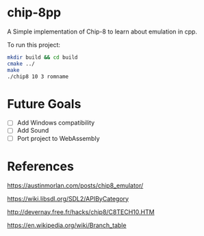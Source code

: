 # chip-8pp

A Simple implementation of Chip-8 to learn about emulation in cpp.

To run this project:
```Bash
mkdir build && cd build
cmake ../
make
./chip8 10 3 romname
```

# Future Goals

- [ ] Add Windows compatibility 
- [ ] Add Sound
- [ ] Port project to WebAssembly

# References 

https://austinmorlan.com/posts/chip8_emulator/

https://wiki.libsdl.org/SDL2/APIByCategory

http://devernay.free.fr/hacks/chip8/C8TECH10.HTM

https://en.wikipedia.org/wiki/Branch_table
